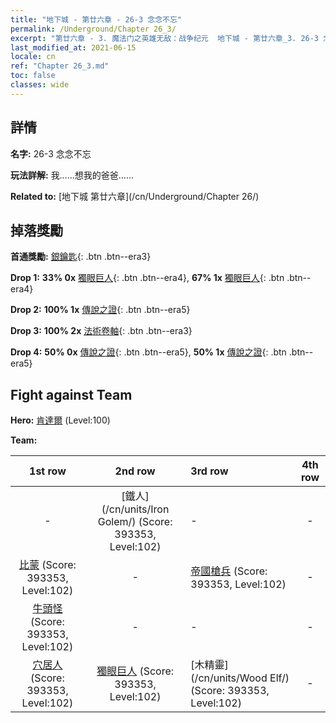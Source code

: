 ```yaml
---
title: "地下城 - 第廿六章 - 26-3 念念不忘"
permalink: /Underground/Chapter 26_3/
excerpt: "第廿六章 - 3. 魔法门之英雄无敌：战争纪元  地下城 - 第廿六章_3. 26-3 念念不忘"
last_modified_at: 2021-06-15
locale: cn
ref: "Chapter 26_3.md"
toc: false
classes: wide
---
```


## 詳情

 **名字:** 26-3 念念不忘

 **玩法詳解:**       我……想我的爸爸……

 **Related to:** [地下城 第廿六章](/cn/Underground/Chapter 26/)

## 掉落獎勵

 **首通獎勵:** [銀鑰匙](/cn/Items/con_693/){: .btn .btn--era3}

 **Drop 1:** **33% 0x** [獨眼巨人](/cn/Items/unt_222/){: .btn .btn--era4}, **67% 1x** [獨眼巨人](/cn/Items/unt_222/){: .btn .btn--era4}

 **Drop 2:** **100% 1x** [傳說之證](/cn/Items/mat_95/){: .btn .btn--era5}

 **Drop 3:** **100% 2x** [法術卷軸](/cn/Items/con_694/){: .btn .btn--era3}

 **Drop 4:** **50% 0x** [傳說之證](/cn/Items/mat_88/){: .btn .btn--era5}, **50% 1x** [傳說之證](/cn/Items/mat_88/){: .btn .btn--era5}


## Fight against Team
 **Hero:** [肯達爾](/cn/heroes/Kendal/) (Level:100)

 **Team:**


  | 1st row | 2nd row | 3rd row | 4th row |
  |:----:|:----:|:----|:----:|
  | - | [鐵人](/cn/units/Iron Golem/) (Score: 393353, Level:102)  | - | - |
  | [比蒙](/cn/units/Behemoth/) (Score: 393353, Level:102)  | - | [帝國槍兵](/cn/units/Pikeman/) (Score: 393353, Level:102)  | - |
  | [牛頭怪](/cn/units/Minotaur/) (Score: 393353, Level:102)  | - | - | - |
  | [穴居人](/cn/units/Troglodyte/) (Score: 393353, Level:102)  | [獨眼巨人](/cn/units/Cyclops/) (Score: 393353, Level:102)  | [木精靈](/cn/units/Wood Elf/) (Score: 393353, Level:102)  | - |


